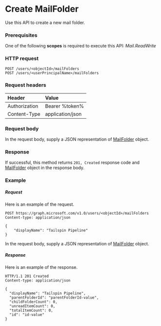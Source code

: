 # Create MailFolder

Use this API to create a new mail folder.
### Prerequisites
One of the following **scopes** is required to execute this API: 
*Mail.ReadWrite*
### HTTP request
<!-- { "blockType": "ignored" } -->
```http
POST /users/<objectId>/mailFolders
POST /users/<userPrincipalName>/mailFolders
```
### Request headers
| Header       | Value |
|:---------------|:--------|
| Authorization  | Bearer %token%  |
| Content-Type  | application/json  |

### Request body
In the request body, supply a JSON representation of [MailFolder](../resources/mailfolder.md) object.


### Response
If successful, this method returns `201, Created` response code and [MailFolder](../resources/mailfolder.md) object in the response body.

### Example
##### Request
Here is an example of the request.
<!-- {
  "blockType": "request",
  "name": "create_mailfolder_from_user"
}-->
```http
POST https://graph.microsoft.com/v1.0/users/<objectId>/mailFolders
Content-type: application/json

{
    "displayName": "Tailspin Pipeline"
}
```
In the request body, supply a JSON representation of [MailFolder](../resources/mailfolder.md) object.

##### Response
Here is an example of the response.
<!-- {
  "blockType": "response",
  "truncated": false,
  "@odata.type": "microsoft.graph.mailfolder"
} -->
```http
HTTP/1.1 201 Created
Content-type: application/json

{
  "displayName": "Tailspin Pipeline",
  "parentFolderId": "parentFolderId-value",
  "childFolderCount": 0,
  "unreadItemCount": 0,
  "totalItemCount": 0,
  "id": "id-value"
}
```

<!-- uuid: 8fcb5dbc-d5aa-4681-8e31-b001d5168d79
2015-10-25 14:57:30 UTC -->
<!-- {
  "type": "#page.annotation",
  "description": "Create MailFolder",
  "keywords": "",
  "section": "documentation",
  "tocPath": ""
}-->